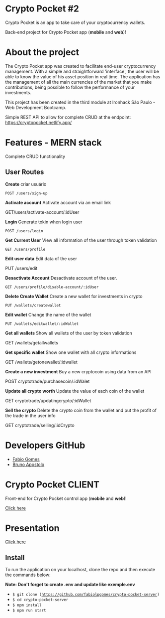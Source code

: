 ﻿# Crypto Pocket #2
 
Crypto Pocket is an app to take care of your cryptocurrency wallets.

Back-end project for Crypto Pocket app (**mobile** and **web**)!

# About the project

The Crypto Pocket app was created to facilitate end-user cryptocurrency management. With a simple and straightforward 'interface', the user will be able to know the value of his asset position in real time. The application has the management of all the main currencies of the market that you make contributions, being possible to follow the performance of your investments.

This project has been created in the third module at Ironhack São Paulo - Web Development Bootcamp.

Simple REST API to allow for complete CRUD  at the endpoint:
https://cryptopocket.netlify.app/


# Features - MERN stack

Complete CRUD functionality

## User Routes


**Create** criar usuário

    POST /users/sign-up

**Activate account** Activate account via an email link

   GET/users/activate-account/:idUser

**Login** Generate tokin when login user

    POST /users/login

**Get Current User**  View all information of the user through token validation

    GET /users/profile
    
**Edit user data** Edit data of the user

  PUT /users/edit

**Desactivate Account**  Desactivate account of the user.

    GET /users/profile/disable-account/:idUser
    
**Delete Create Wallet** Create a new wallet for investments in crypto

    PUT /wallets/createwallet

**Edit wallet** Change the name of the wallet

    PUT /wallets/editwallet/:idWallet
    
**Get all wallets** Show all wallets of the user by token validation

   GET /wallets/getallwallets

**Get specific wallet** Show one wallet with all crypto informations

   GET /wallets/getonewallet/:idwallet


**Create a new investment** Buy a new cryptocoin using data from an API 

   POST cryptotrade/purchasecoin/:idWalet
   
   
**Update all crypto worth** Update the value of each coin of the wallet 

   GET cryptotrade/updatingcrypto/:idWallet

**Sell the crypto** Delete the crypto coin from the wallet and put the profit of the trade in the user info 

   GET cryptotrade/selling/:idCrypto

# Developers GitHub

- [Fabio Gomes](https://github.com/fabiolpgomes)
- [Bruno Apostolo](https://github.com/brunoapostolo)

# Crypto Pocket CLIENT

Front-end for Crypto Pocket control app (**mobile** and **web**)!

[Click here](https://github.com/fabiolpgomes/crypto-pocket-client)

# Presentation

[Click here](https://www.canva.com/design/DAE6l1qSFZI/xZhufOFHCylg5A8tYSolLw/view?utm_content=DAE6l1qSFZI&utm_campaign=designshare&utm_medium=link&utm_source=sharebutton)

## Install
To run the application on your localhost, clone the repo and then execute the commands below:

**Note: Don't forget to create .env and update like exemple.env**

- <code>$ git clone (https://github.com/fabiolpgomes/crypto-pocket-server)</code>
- <code>$ cd crypto-pocket-server</code>
- <code>$ npm install</code>
- <code>$ npm run start</code>
